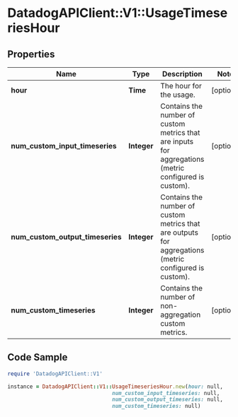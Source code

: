 # DatadogAPIClient::V1::UsageTimeseriesHour

## Properties

Name | Type | Description | Notes
------------ | ------------- | ------------- | -------------
**hour** | **Time** | The hour for the usage. | [optional] 
**num_custom_input_timeseries** | **Integer** | Contains the number of custom metrics that are inputs for aggregations (metric configured is custom). | [optional] 
**num_custom_output_timeseries** | **Integer** | Contains the number of custom metrics that are outputs for aggregations (metric configured is custom). | [optional] 
**num_custom_timeseries** | **Integer** | Contains the number of non-aggregation custom metrics. | [optional] 

## Code Sample

```ruby
require 'DatadogAPIClient::V1'

instance = DatadogAPIClient::V1::UsageTimeseriesHour.new(hour: null,
                                 num_custom_input_timeseries: null,
                                 num_custom_output_timeseries: null,
                                 num_custom_timeseries: null)
```


